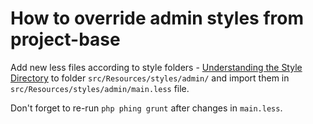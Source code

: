 # How to override admin styles from project-base

Add new less files according to style folders -
[Understanding the Style Directory](./understanding-the-style-directory.md)
to folder `src/Resources/styles/admin/` and import them in `src/Resources/styles/admin/main.less` file.

Don't forget to re-run `php phing grunt` after changes in `main.less`.
